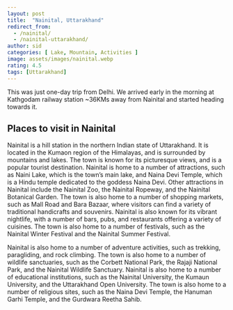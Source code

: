 ```yaml
---
layout: post
title:  "Nainital, Uttarakhand"
redirect_from:
  - /nainital/
  - /nainital-uttarakhand/
author: sid
categories: [ Lake, Mountain, Activities ]
image: assets/images/nainital.webp
rating: 4.5
tags: [Uttarakhand]
---
```

This was just one-day trip from Delhi. We arrived early in the morning at Kathgodam railway station ~36KMs away from Nainital and started heading towards it.

<h2>Places to visit in Nainital</h2>

Nainital is a hill station in the northern Indian state of Uttarakhand. It is located in the Kumaon region of the Himalayas, and is surrounded by mountains and lakes. The town is known for its picturesque views, and is a popular tourist destination. Nainital is home to a number of attractions, such as Naini Lake, which is the town’s main lake, and Naina Devi Temple, which is a Hindu temple dedicated to the goddess Naina Devi. Other attractions in Nainital include the Nainital Zoo, the Nainital Ropeway, and the Nainital Botanical Garden. The town is also home to a number of shopping markets, such as Mall Road and Bara Bazaar, where visitors can find a variety of traditional handicrafts and souvenirs. Nainital is also known for its vibrant nightlife, with a number of bars, pubs, and restaurants offering a variety of cuisines. The town is also home to a number of festivals, such as the Nainital Winter Festival and the Nainital Summer Festival.

Nainital is also home to a number of adventure activities, such as trekking, paragliding, and rock climbing. The town is also home to a number of wildlife sanctuaries, such as the Corbett National Park, the Rajaji National Park, and the Nainital Wildlife Sanctuary. Nainital is also home to a number of educational institutions, such as the Nainital University, the Kumaun University, and the Uttarakhand Open University. The town is also home to a number of religious sites, such as the Naina Devi Temple, the Hanuman Garhi Temple, and the Gurdwara Reetha Sahib.


<div class="pa-carousel-widget" style="width:100%; height:480px; display:none;"
  data-link="https://traveltriangle.com/blog/best-things-to-do-in-nainital/"
  data-title="Nainital, Uttarakhand"
  data-description="Moments captured during Nainital visit"
  data-delay="3">
  <object data="https://lh3.googleusercontent.com/5WInppb655Xs6zeqKskgeWg-BWZgC6SJDOiEiR8EH7I7whTTk4u6gcXVZxXPq53Lx4XpEU-bz-UcK1E_Wn8C9iHAJqu0hhSa0jhw43m-yZYxuxSgBuNyFwhwmnP0QMScaq-cycQpP8k=w960-rw-h720"></object>
  <object data="https://lh3.googleusercontent.com/yyiL4MHaFyQ0PhaFNMxLITrwTqMzKkEtR0sQSccXnjMgjPBUoPn3uURvbiBjyvIEA-8i721d0C5FoiVnXMXDEumH7T5nKH9-u3UkxCsuelzd2QAAi6q-6mJC-sKENwHDyhl50Maa5G0=w960-rw-h720"></object>
  <object data="https://lh3.googleusercontent.com/vV_HPHJJY71Z274PfWYXLDnRLpgIKzHexiJuwmF88fysbqf2OmLC_kw1ctRDVyjXWpFiKaKcllNab8noCMd2-VcV_Q9we7QyxZCELTS0ydSbcrjdBcwyTNhXrm6i20ipyjxaYUg2W98=w960-rw-h720"></object>
  <object data="https://lh3.googleusercontent.com/smahVRbgg9ygFrlglVF3WP7HT1_6jdtMpg-ClVEdbb62q3X4EnQPqk94PWvvyUWtNqUlvYTdj0d08qG69Op2KKr0tw9hQM8j1s27hH8nUB1TedJ8fnviAdPf_jG_GnpMQqd3WsRZd94=w960-rw-h720"></object>
  <object data="https://lh3.googleusercontent.com/YiJ7h_1k_G2Gl20lOO6KpSfxGDUqedIDijA4OXuqEbQeGvWvSWHz4siKZHU8gccrKCHZ5x-zY-I96lgJpSO8_lgykUgjNvhbJpCtqq9jPARcNilPLpESjgEBFSNtUaa7TIqkd_QIq6k=w960-rw-h720"></object>
  <object data="https://lh3.googleusercontent.com/z58foi7bN_Lr1BGhzhc9fVTaDIoskNsNOg__kO5ORl9K0ig0PtgbYNI5Ra6jcrrTMwlgjppuJ_aGCygrW5hV-fth015bukOw_vim4yAeUfWynczkTnmRuybhq0vnn56yDALHI84Gih4=w960-rw-h720"></object>
  <object data="https://lh3.googleusercontent.com/uRce2yqH8_VLdxZbJKak5lTmlhagjQYRTyD2BcMOr3lCwFAK8TRmfnh0PzqLpr6d03Ri8D8m17mX-3W7rkJTuuzuJ1_N5u87Xmvsz6eh1ihuz_xT4Q_Gw2yF3r2pLEbMzdnsSNlymKA=w960-rw-h720"></object>
  <object data="https://lh3.googleusercontent.com/p1zeLCyg-_dHeMxzDnSqLN3m_8L7u0SGruVCFq87C8mmCaPs3H9oC-yoQoMboesqncB6S3nurvI6aN8LyH2RhPmR8mFDOVBazJ4TteNxjI3sSbZKNarYDsQJXWbRHM-2NcAvaw9wOzA=w960-rw-h720"></object>
  <object data="https://lh3.googleusercontent.com/GZwZ7e_YL32TNPieDVu8HFm1cqATsDEAlN17NBK-tVN7x7tK4S9vq__eumLdbgwd00mFvJpqY-8DaSRUj54k7_-YKAqFmNZ7_83MR1czQ-W0QS0fOsyjNAAhECu_YELxyQ9eQ7idpJU=w960-rw-h720"></object>
  <object data="https://lh3.googleusercontent.com/tSleKMChim1HS5KEdTG9hsB2yUxYIwkDl9ekHicdj8FcD40IHdq0iVFAn4oqhDh7O1Mc20XdPCqRK16YRnK9C1DQ8L-rO2XoYePc9ZOUjLxHOlRK3pkBwUFij69bcXP43x0zMQvWSQE=w960-rw-h720"></object>
  <object data="https://lh3.googleusercontent.com/bpggu48VfCu5CPGRBkgR55R82J4F5kDoQVdsmMhuKnhdPJpqYuXO8Az9xgCheW0JF_jynhMLZLCGX6AyWx3Y5G9c8_XivIgjOEyPma01s0imuj81LiWHXehr69XjgHkWB4eZICPv7Mk=w960-rw-h720"></object>
  <object data="https://lh3.googleusercontent.com/gQm5M0JGUiCi0-UvVW4JBcCKSPs7blvKltCftouEGGH7nkJsZYnLWyY9ymNro2LoNoiBc9T1WJ8h8oyOy7yY4F6piyqJKtoSiOxsIFaAZdb8vXtgXGfDPm89mKGJcJts9kw5IXLpfIA=w960-rw-h720"></object>
  <object data="https://lh3.googleusercontent.com/nz6_477n7n3RCpDohfA69q7WMlTiztUsk_Z4GgkNdx92tKacBDlr1wYB2rYoxBQUZuZV2smewb4scraBzkoplXEN_4w9O47rh5ax1m1B5kkNpwc8iMtOkstiDEmqZJsBVqDQusR_TF4=w960-rw-h720"></object>
  <object data="https://lh3.googleusercontent.com/e3Q_0czbFwgHb3g9BoKLnKbXN3QI530puW8fR8OFeHx4CSTkhrZa1ixH-mpP70IxbFf0JFYmzsPRbDzycg-gRkvZstmsJkr4IgHGFtzZft3zmOP768KGawGY_BKxAFbyQ1qIDbZ_Mb0=w960-rw-h720"></object>
</div>
